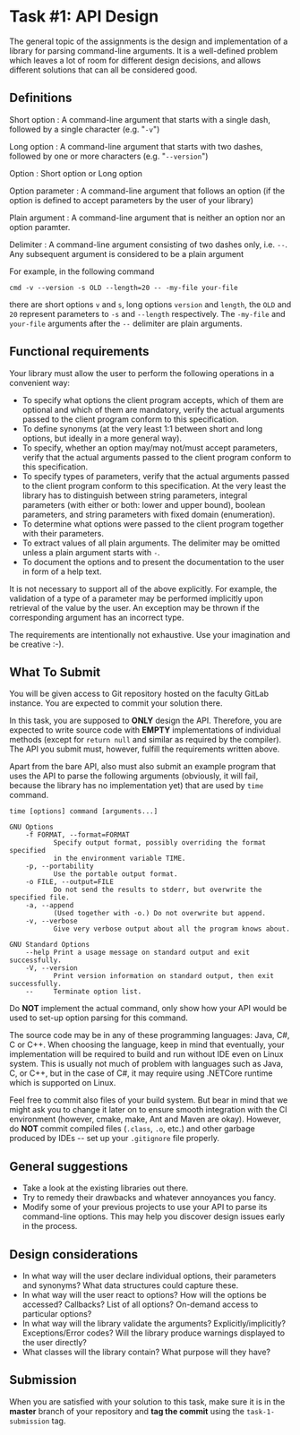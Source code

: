# Task #1: API Design

The general topic of the assignments is the design and implementation
of a library for parsing command-line arguments. It is a well-defined
problem which leaves a lot of room for different design decisions,
and allows different solutions that can all be considered good.

## Definitions

Short option
: A command-line argument that starts with a single dash,
  followed by a single character (e.g. "`-v`")

Long option
: A command-line argument that starts with two dashes,
  followed by one or more characters (e.g. "`--version`")

Option
: Short option or Long option

Option parameter
: A command-line argument that follows an option (if the option is defined
  to accept parameters by the user of your library)

Plain argument
: A command-line argument that is neither an option nor an option paramter.

Delimiter
: A command-line argument consisting of two dashes only, i.e. `--`.
  Any subsequent argument is considered to be a plain argument

For example, in the following command

```shell
cmd -v --version -s OLD --length=20 -- -my-file your-file
```

there are short options `v` and `s`, long options `version` and
`length`, the `OLD` and `20` represent parameters to `-s` and `--length`
respectively. The `-my-file` and `your-file` arguments after the `--` delimiter
are plain arguments.


## Functional requirements

Your library must allow the user to perform the following operations in a
convenient way:

- To specify what options the client program accepts, which of them
  are optional and which of them are mandatory, verify the actual
  arguments passed to the client program conform to this
  specification.
- To define synonyms (at the very least 1:1 between short and long
  options, but ideally in a more general way).
- To specify, whether an option may/may not/must accept parameters,
  verify that the actual arguments passed to the client program
  conform to this specification.
- To specify types of parameters, verify that the actual arguments
  passed to the client program conform to this specification. At the
  very least the library has to distinguish between string parameters,
  integral parameters (with either or both: lower and upper bound),
  boolean parameters, and string parameters with fixed domain
  (enumeration).
- To determine what options were passed to the client program together
  with their parameters.
- To extract values of all plain arguments. The delimiter may be
  omitted unless a plain argument starts with `-`.
- To document the options and to present the documentation to the user
  in form of a help text.

It is not necessary to support all of the above  explicitly. For
example, the validation of a type of a parameter may be performed
implicitly upon retrieval of the value by the user. An exception may be
thrown if the corresponding argument has an incorrect type.

The requirements are intentionally not exhaustive. Use your imagination
and be creative :-).


## What To Submit

You will be given access to Git repository hosted on the faculty GitLab
instance. You are expected to commit your solution there.

In this task, you are supposed to **ONLY** design the API. Therefore, you
are expected to write source code with **EMPTY** implementations of
individual methods (except for `return null` and similar as required by
the compiler). The API you submit must, however, fulfill the
requirements written above.

Apart from the bare API, also must also submit an example program that uses
the API to parse the following arguments (obviously, it will fail, because
the library has no implementation yet) that are used by `time` command.

```text
time [options] command [arguments...]

GNU Options
    -f FORMAT, --format=FORMAT
           Specify output format, possibly overriding the format specified
           in the environment variable TIME.
    -p, --portability
           Use the portable output format.
    -o FILE, --output=FILE
           Do not send the results to stderr, but overwrite the specified file.
    -a, --append
           (Used together with -o.) Do not overwrite but append.
    -v, --verbose
           Give very verbose output about all the program knows about.

GNU Standard Options
    --help Print a usage message on standard output and exit successfully.
    -V, --version
           Print version information on standard output, then exit successfully.
    --     Terminate option list.
```

Do **NOT** implement the actual command, only show how your API would be
used to set-up option parsing for this command.

The source code may be in any of these programming languages: Java, C#,
C or C++. When choosing the language, keep in mind that eventually, your
implementation will be required to build and run without IDE even on Linux
system. This is usually not much of problem with languages such as Java,
C, or C++, but in the case of C#, it may require using .NETCore runtime
which is supported on Linux.

Feel free to commit also files of your build system. But bear in mind
that we might ask you to change it later on to ensure smooth integration
with the CI environment (however, cmake, make, Ant and Maven are okay).
However, do **NOT** commit compiled files (`.class`, `.o`, etc.) and
other garbage produced by IDEs -- set up your `.gitignore` file properly.

## General suggestions

- Take a look at the existing libraries out there.
- Try to remedy their drawbacks and whatever annoyances you fancy.
- Modify some of your previous projects to use your API to parse its
  command-line options. This may help you discover design issues early
  in the process.
  
## Design considerations

- In what way will the user declare individual options, their
  parameters and synonyms? What data structures could capture these.
- In what way will the user react to options? How will the options be
  accessed? Callbacks? List of all options? On-demand access to
  particular options?
- In what way will the library validate the arguments?
  Explicitly/implicitly? Exceptions/Error codes? Will the library
  produce warnings displayed to the user directly?
- What classes will the library contain? What purpose will they have?


## Submission

When you are satisfied with your solution to this task, make sure it is
in the **master** branch of your repository and **tag the commit**
using the `task-1-submission` tag.

